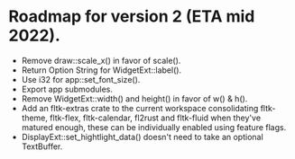 # Roadmap for version 2 (ETA mid 2022). 

- Remove draw::scale_x() in favor of scale(). 
- Return Option String for WidgetExt::label(). 
- Use i32 for app::set_font_size(). 
- Export app submodules. 
- Remove WidgetExt::width() and height() in favor of w() & h(). 
- Add an fltk-extras crate to the current workspace consolidating fltk-theme, fltk-flex, fltk-calendar, fl2rust and fltk-fluid when they've matured enough, these can be individually enabled using feature flags.
- DisplayExt::set_hightlight_data() doesn't need to take an optional TextBuffer.
